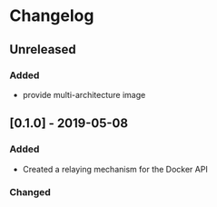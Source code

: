 # Changelog
## Unreleased
### Added
  - provide multi-architecture image
## [0.1.0] - 2019-05-08
### Added
  - Created a relaying mechanism for the Docker API
### Changed



 
